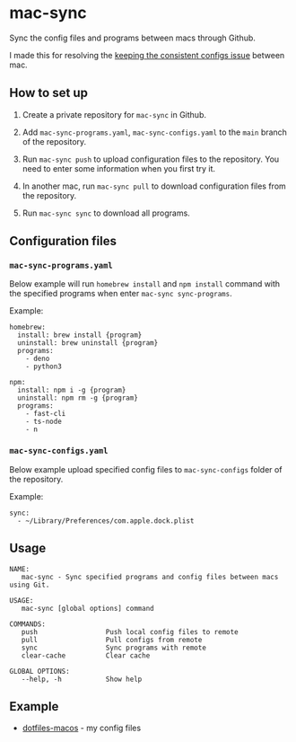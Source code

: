 # mac-sync

Sync the config files and programs between macs through Github.

I made this for resolving the [keeping the consistent configs issue](https://apple.stackexchange.com/questions/30966/how-can-i-keep-settings-consistent-between-macs) between mac.

## How to set up

1. Create a private repository for `mac-sync` in Github.

2. Add `mac-sync-programs.yaml`, `mac-sync-configs.yaml` to the `main` branch of the repository.

3. Run `mac-sync push` to upload configuration files to the repository. You need to enter some information when you first try it.

4. In another mac, run `mac-sync pull` to download configuration files from the repository.

5. Run `mac-sync sync` to download all programs.

## Configuration files

### `mac-sync-programs.yaml`

Below example will run `homebrew install` and `npm install` command with the specified programs when enter `mac-sync sync-programs`.

Example:

```
homebrew:
  install: brew install {program}
  uninstall: brew uninstall {program}
  programs:
    - deno
    - python3

npm:
  install: npm i -g {program}
  uninstall: npm rm -g {program}
  programs:
    - fast-cli
    - ts-node
    - n
```

### `mac-sync-configs.yaml`

Below example upload specified config files to `mac-sync-configs` folder of the repository.

Example:

```
sync:
  - ~/Library/Preferences/com.apple.dock.plist
```

## Usage

```
NAME:
   mac-sync - Sync specified programs and config files between macs using Git.

USAGE:
   mac-sync [global options] command

COMMANDS:
   push                 Push local config files to remote
   pull                 Pull configs from remote
   sync                 Sync programs with remote
   clear-cache          Clear cache

GLOBAL OPTIONS:
   --help, -h           Show help
```

## Example

- [dotfiles-macos](https://github.com/jopemachine/dotfiles-macos) - my config files
